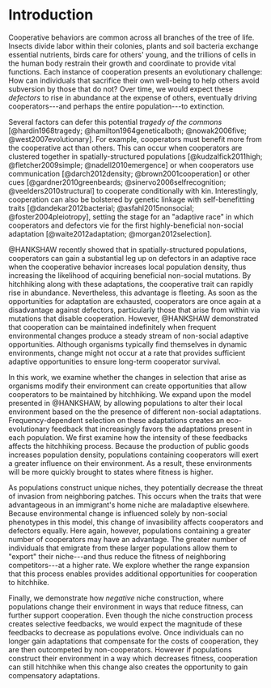 # Introduction

Cooperative behaviors are common across all branches of the tree of life. Insects divide labor within their colonies, plants and soil bacteria exchange essential nutrients, birds care for others' young, and the trillions of cells in the human body restrain their growth and coordinate to provide vital functions. Each instance of cooperation presents an evolutionary challenge: How can individuals that sacrifice their own well-being to help others avoid subversion by those that do not? Over time, we would expect these *defectors* to rise in abundance at the expense of others, eventually driving cooperators---and perhaps the entire population---to extinction.

Several factors can defer this potential *tragedy of the commons* [@hardin1968tragedy; @hamilton1964geneticalboth; @nowak2006five; @west2007evolutionary]. For example, cooperators must benefit more from the cooperative act than others. This can occur when cooperators are clustered together in spatially-structured populations [@kudzalfick2011high; @fletcher2009simple; @nadell2010emergence] or when cooperators use communication [@darch2012density; @brown2001cooperation] or other cues [@gardner2010greenbeards; @sinervo2006selfrecognition; @veelders2010structural] to cooperate conditionally with kin. Interestingly, cooperation can also be bolstered by genetic linkage with self-benefitting traits [@dandekar2012bacterial; @asfahl2015nonsocial; @foster2004pleiotropy], setting the stage for an "adaptive race" in which cooperators and defectors vie for the first highly-beneficial non-social adaptation [@waite2012adaptation; @morgan2012selection].

@HANKSHAW recently showed that in spatially-structured populations, cooperators can gain a substantial leg up on defectors in an adaptive race when the cooperative behavior increases local population density, thus increasing the likelihood of acquiring beneficial non-social mutations. By hitchhiking along with these adaptations, the cooperative trait can rapidly rise in abundance. Nevertheless, this advantage is fleeting. As soon as the opportunities for adaptation are exhausted, cooperators are once again at a disadvantage against defectors, particularly those that arise from within via mutations that disable cooperation. However, @HANKSHAW demonstrated that cooperation can be maintained indefinitely when frequent environmental changes produce a steady stream of non-social adaptive opportunities. Although organisms typically find themselves in dynamic environments, change might not occur at a rate that provides sufficient adaptive opportunities to ensure long-term cooperator survival.

In this work, we examine whether the changes in selection that arise as organisms modify their environment can create opportunities that allow cooperators to be maintained by hitchhiking. We expand upon the model presented in @HANKSHAW, by allowing populations to alter their local environment based on the the presence of different non-social adaptations. Frequency-dependent selection on these adaptations creates an eco-evolutionary feedback that increasingly favors the adaptations present in each population. We first examine how the intensity of these feedbacks affects the hitchhiking process. Because the production of public goods increases population density, populations containing cooperators will exert a greater influence on their environment. As a result, these environments will be more quickly brought to states where fitness is higher.

As populations construct unique niches, they potentially decrease the threat of invasion from neighboring patches. This occurs when the traits that were advantageous in an immigrant's home niche are maladaptive elsewhere. Because environmental change is influenced solely by non-social phenotypes in this model, this change of invasibility affects cooperators and defectors equally. Here again, however, populations containing a greater number of cooperators may have an advantage. The greater number of individuals that emigrate from these larger populations allow them to "export" their niche---and thus reduce the fitness of neighboring competitors---at a higher rate. We explore whether the range expansion that this process enables provides additional opportunities for cooperation to hitchhike.

Finally, we demonstrate how *negative* niche construction, where populations change their environment in ways that reduce fitness, can further support cooperation. Even though the niche construction process creates selective feedbacks, we would expect the magnitude of these feedbacks to decrease as populations evolve. Once individuals can no longer gain adaptations that compensate for the costs of cooperation, they are then outcompeted by non-cooperators. However if populations construct their environment in a way which decreases fitness, cooperation can still hitchhike when this change also creates the opportunity to gain compensatory adaptations.

